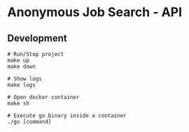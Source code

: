 # Anonymous Job Search - API

## Development

```shell
# Run/Stop project
make up
make down

# Show logs
make logs

# Open docker container
make sh

# Execute go binary inside a container
./go [command]
```
